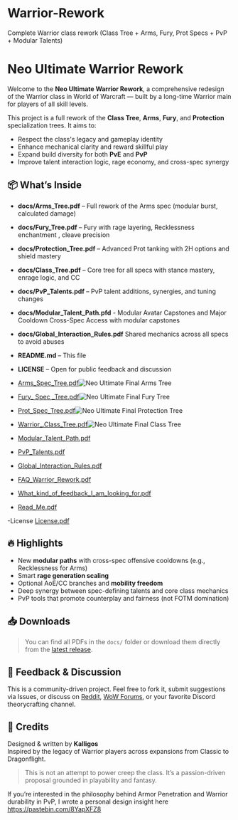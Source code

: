 # Warrior-Rework
Complete Warrior class rework (Class Tree + Arms, Fury, Prot Specs + PvP + Modular Talents)

# Neo Ultimate Warrior Rework

Welcome to the **Neo Ultimate Warrior Rework**, a comprehensive redesign of the Warrior class in World of Warcraft — built by a long-time Warrior main for players of all skill levels.

This project is a full rework of the **Class Tree**, **Arms**, **Fury**, and **Protection** specialization trees. It aims to:

- Respect the class's legacy and gameplay identity
- Enhance mechanical clarity and reward skillful play
- Expand build diversity for both **PvE** and **PvP**
- Improve talent interaction logic, rage economy, and cross-spec synergy


## 📦 What’s Inside

- **docs/Arms_Tree.pdf** – Full rework of the Arms spec (modular burst, calculated damage)
- **docs/Fury_Tree.pdf** – Fury with rage layering, Recklessness enchantment , cleave precision
- **docs/Protection_Tree.pdf** – Advanced Prot tanking with 2H options and shield mastery
- **docs/Class_Tree.pdf** – Core tree for all specs with stance mastery, enrage logic, and CC
- **docs/PvP_Talents.pdf** – PvP talent additions, synergies, and tuning changes
- **docs/Modular_Talent_Path.pfd** - Modular Avatar Capstones and Major Cooldown Cross-Spec Access with modular capstones
- **docs/Global_Interaction_Rules.pdf** Shared mechanics across all specs to avoid abuses
- **README.md** – This file
- **LICENSE** – Open for public feedback and discussion 
- [Arms_Spec_Tree.pdf](https://github.com/user-attachments/files/20428312/Arms_Spec_Tree.pdf)![Neo Ultimate Final Arms Tree](https://github.com/user-attachments/assets/7acad7ae-71b5-462c-b67a-d6896800b697) 
- [Fury_ Spec _Tree.pdf](https://github.com/user-attachments/files/20428311/Fury_.Spec._Tree.pdf)![Neo Ultimate Final Fury Tree](https://github.com/user-attachments/assets/09482d03-1d85-4972-82c9-18fe5a0d59e3)
- [Prot_Spec_Tree.pdf](https://github.com/user-attachments/files/20431427/Prot_Spec_Tree.pdf)![Neo Ultimate Final Protection Tree](https://github.com/user-attachments/assets/66a95b02-8f4b-4f4e-b974-ffcb9ca9da30)
- [Warrior_.Class_Tree.pdf](https://github.com/user-attachments/files/20431536/Warrior_.Class_Tree.pdf)![Neo Ultimate Final Class Tree](https://github.com/user-attachments/assets/f4c5e512-eb68-4fd6-ab84-ebf098fcfdd0)


- [Modular_Talent_Path.pdf](https://github.com/user-attachments/files/20430363/Modular_Talent_Path.pdf)

- [PvP_Talents.pdf](https://github.com/user-attachments/files/20430487/PvP_Talents.pdf)

- [Global_Interaction_Rules.pdf](https://github.com/user-attachments/files/20266809/Global_Interaction_Rules.pdf)
- [FAQ_Warrior_Rework.pdf](https://github.com/user-attachments/files/20430541/FAQ_Warrior_Rework.pdf)
- [What_kind_of_feedback_I_am_looking_for.pdf](https://github.com/user-attachments/files/20430545/What_kind_of_feedback_I_am_looking_for.pdf)




- [Read_Me.pdf](https://github.com/user-attachments/files/20431915/Read_Me.pdf)


-License [License.pdf](https://github.com/user-attachments/files/20272868/License.pdf)




## 🔥 Highlights

- New **modular paths** with cross-spec offensive cooldowns (e.g., Recklessness for Arms)
- Smart **rage generation scaling**
- Optional AoE/CC branches and **mobility freedom**
- Deep synergy between spec-defining talents and core class mechanics
- PvP tools that promote counterplay and fairness (not FOTM domination)


## 📥 Downloads

> You can find all PDFs in the `docs/` folder or download them directly from the [latest release](https://github.com/Kalligos271/neo-ultimate-warrior-rework/releases).


## 💬 Feedback & Discussion

This is a community-driven project. Feel free to fork it, submit suggestions via Issues, or discuss on [Reddit](https://reddit.com/r/wow), [WoW Forums](https://us.forums.blizzard.com/en/wow/), or your favorite Discord theorycrafting channel.


## 🙌 Credits

Designed & written by **Kalligos**  
Inspired by the legacy of Warrior players across expansions from Classic to Dragonflight.


> This is not an attempt to power creep the class. It’s a passion-driven proposal grounded in playability and fantasy.

Ιf you’re interested in the philosophy behind Armor Penetration and Warrior durability in PvP, I wrote a personal design insight here https://pastebin.com/8YapXFZ8



